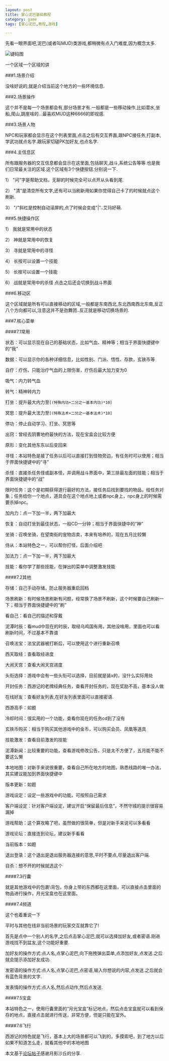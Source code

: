 ```yaml
---
layout: post
title: 掌心泥巴基础教程
category: game
tags: [掌心泥巴,教程,游戏]

---
```

先看一眼界面吧,泥巴(或者叫MUD)类游戏,都稍微有点入门难度,因为概念太多.

![键码图](/images/zhangxinmud-screenshot.png)

一个区域一个区域的讲

###1.场景介绍

没啥好说的,就是介绍当前这个地方的一些环境信息.

###2.场景操作

这个并不是每一个场景都会有,部分场景才有.一般都是一些移动操作,比如潜水,坐船,爬山,跳崖啥的...最喜欢MUD这种6666的即视感.

###3.场景人物

NPC和玩家都会显示在这个列表里面,点击之后有交互界面,跟NPC接任务,打副本,学武功就点名字.跟玩家切磋PK加好友,也点名字.

###4.主信息区

所有跟服务器的交互信息都会显示在这里面,包括聊天,战斗,系统公告等等.也是我们日常最关注的区域.这个区域有3个快捷按钮.分别说一下.

1） "问"字是帮助文档，无聊的时候完全可以点开从头看到尾.

2） "清"是清空所有文字,还有可以当刷新用如果你觉得自己卡了的时候就点这个刷新.

3） "/"斜杠是控制自动滚屏的,点了时候会变成"|"..艾玛好萌.

###5.快捷操作区

1） 我就是常用中的状态

2） 神就是常用中的恢复

3） 寻就是常用中的寻怪

4） 长按可以设置一个技能

5） 长按可以设置一个技能

6） 战就是常用中的杀怪 点击之后还会切换到战斗界面

###6.移动区

这个区域就是所有可以直接移动的区域,一般都是东南西北,东北西南西北东南,反正八个方向都可以,注意这并不是劲舞团..反正就是移动切换场景的.

###7.核心菜单

####7.1常用

状态：可以显示现在自己的基础状态，比如气血、精神等；相当于界面快捷键中的“我”

数据：可以显示你的各种详细信息，比如性别、门派、悟性、存款，玄铁币等

自疗：疗伤，只能治疗气血的上限伤害，疗伤后最大加力变为0

吸气：内力转气血

转气：精神转内力

打坐：提升最大内力至`[(特殊内功+二分之一基本内功)*10]`

冥思：提升最大法力至`[(特殊法术+二分之一基本法术)*10]`

停功：停止自动学习、打坐、冥思等

出窍：曾经去阴曹地府最快的方法，现在宝盒会比较方便

原形：变化其他东东以后变回来

寻怪：本站特色是接了任务以后可以直接打到怪物旁边，有任务时可以使用；相当于界面快捷键中的“寻”

杀怪：直接杀任务怪或副本怪，并调用战斗界面中，第三排最左面的技能；相当于界面快捷键中的“战”

限时任务：这个是初期获得道行最好的方法，接任务后找到要找的物品，给任务对象；任务给你一个地点，道具会在这个地点地上或者npc身上，npc身上的时候需要杀掉npc。

加内力：点一下加一半，两下加最大

恢复：自动打坐到最佳状态，一般CD一分钟；相当于界面快捷中的“神”

坐骑：召唤坐骑，在望南街的宠物店卖，本来有培养的，现在五月比较懒

侍从：本站特色之一，可以帮你打怪，后面介绍吧

加法力：点一下加一半，两下加最大

技能：看你学了那些技能，在弹出的菜单中调整激发技能

####7.2其他

存储：自己手动存储，防止服务器重启回档

场景刷新：有时候场景刷新有问题，经常换了场景不刷新，这个时候要自己刷新一下；相当于界面快捷键中的“刷”

看自己：看自己的描述和穿戴

泥潭时辰：看mud中现在的时辰，取经乌鸡国有用，其他没啥用，里面也可以看刷新时间，不过基本不靠谱

召唤法宝：法宝武器被打断后，可以使用这个进行重新召唤

西天取经：查看取经进度

大闹天宫：查看大闹天宫进度

头衔选择：游戏中会有一些头衔可以选择，目前就是装x的，没什么实际用处

开封任务：西游记的老牌经典任务，查看开封任务的，现在奖励不高，基本没人做

在线好友：查看好友列表,在好友列表里面可以直接密语.

西游高手：如题

冷却时间：很实用的一个功能，查看你现在的任务cd到了没有

玄铁币购买：相当于购买其他游戏中的金币，可以购买会员、凤凰等道具

技能激发：查看目前激发的技能

泥潭新闻：比较重要的功能，查看游戏修改公告，只是太不方便了，五月能不能不要这么懒

本地地图：对新手来说很重要，查看自己所在地方的地图，熟悉线路的唯一办法，其实建议能加到界面快捷键中

版本更新：如题

游戏设定：设定一些游戏中的功能，可按照自己需求

客户端设定：针对客户端设定，建议开启“保留最后信息”，不然守城的提示很容易漏掉

游戏帮助：这个算攻略了吧，虽然做的很简单，但是对新手来说可以多看看

游戏论坛：直接连到论坛，建议新手看看

当前版本：如题

退出登录：这个退出是退出服务器连接的意思,平时不要点,尽量退出客户端.

自杀：想不开的时候就选这个

####7.3行囊

就是其他游戏中的包裹\背包，你身上带的东西都在这里面，可以直接点击里面的物品进行操作，月光宝盒也在这里面。

####7.4频道

这个也着重说一下

平时与其他在线非当前场景的玩家交互就靠它了!

首先是点中一个别人的名字,之后点击掌心泥巴,就可以选择加好友,或者密语.刚进游戏找不到盆友,这个功能好重要.

加好友的操作方式:点人名,点掌心泥巴,向下拖拽弹出菜单,点添加好友,点发送.之后就会提示添加好友成功.

发密语的操作方式:点人名,点掌心泥巴,点密语,输入你想说的内容,点发送.之后就会有蓝色背景的文字.

发表情的操作方式:点人名,然后点动作,然后点发送.

####7.5宝盒

本站特色之一，使用行囊里面的“月光宝盒”标记地点，然后点击宝盒就可以看到保存的地点，直接点击就进行传送，非常方便，但是只能在室外。

####7.6飞行

西游记的特色就是飞行，基本上大的场景都可以飞到的，多摸索吧，到了地方以后如果不知道怎么走，就看其他中的本地地图

本文基于[论坛帖子](http://www.palmmud.com/bbs/forum.php?mod=viewthread&tid=638)感谢月影沙丘的分享.
